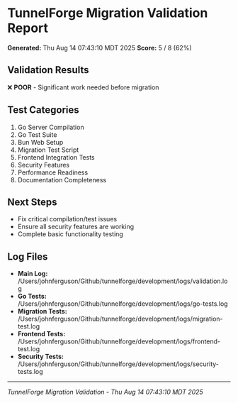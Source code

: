 # TunnelForge Migration Validation Report

**Generated:** Thu Aug 14 07:43:10 MDT 2025
**Score:** 5 / 8 (62%)

## Validation Results

❌ **POOR** - Significant work needed before migration

## Test Categories

1. Go Server Compilation
2. Go Test Suite
3. Bun Web Setup
4. Migration Test Script
5. Frontend Integration Tests
6. Security Features
7. Performance Readiness
8. Documentation Completeness

## Next Steps

- Fix critical compilation/test issues
- Ensure all security features are working
- Complete basic functionality testing

## Log Files

- **Main Log:** /Users/johnferguson/Github/tunnelforge/development/logs/validation.log
- **Go Tests:** /Users/johnferguson/Github/tunnelforge/development/logs/go-tests.log
- **Migration Tests:** /Users/johnferguson/Github/tunnelforge/development/logs/migration-test.log
- **Frontend Tests:** /Users/johnferguson/Github/tunnelforge/development/logs/frontend-test.log
- **Security Tests:** /Users/johnferguson/Github/tunnelforge/development/logs/security-tests.log

---
*TunnelForge Migration Validation - Thu Aug 14 07:43:10 MDT 2025*
